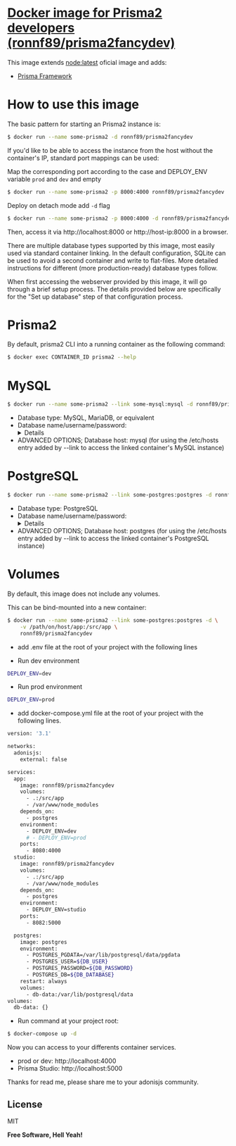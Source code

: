 # [Docker image for Prisma2 developers (ronnf89/prisma2fancydev)](https://hub.docker.com/r/ronnf89/prisma2fancydev/)

This image extends [node:latest](https://hub.docker.com/_/node/) oficial image and adds:
- [Prisma Framework](https://github.com/prisma/prisma2)

# How to use this image
The basic pattern for starting an Prisma2 instance is:
```sh
$ docker run --name some-prisma2 -d ronnf89/prisma2fancydev
```
If you'd like to be able to access the instance from the host without the container's IP, standard port mappings can be used:

Map the corresponding port according to the case and DEPLOY_ENV variable `prod` and `dev` and empty
```sh
$ docker run --name some-prisma2 -p 8000:4000 ronnf89/prisma2fancydev
```
Deploy on detach mode add `-d` flag
```sh
$ docker run --name some-prisma2 -p 8000:4000 -d ronnf89/prisma2fancydev
```
Then, access it via http://localhost:8000 or http://host-ip:8000 in a browser.

There are multiple database types supported by this image, most easily used via standard container linking. In the default configuration, SQLite can be used to avoid a second container and write to flat-files. More detailed instructions for different (more production-ready) database types follow.

When first accessing the webserver provided by this image, it will go through a brief setup process. The details provided below are specifically for the "Set up database" step of that configuration process.

# Prisma2
By default, prisma2 CLI into a running container as the following command:

```sh
$ docker exec CONTAINER_ID prisma2 --help
```

# MySQL
```sh
$ docker run --name some-prisma2 --link some-mysql:mysql -d ronnf89/prisma2fancydev
```
- Database type: MySQL, MariaDB, or equivalent
- Database name/username/password: <details for accessing your MySQL instance> (MYSQL_USER, MYSQL_PASSWORD, MYSQL_DATABASE; see environment variables in the description for mysql)
- ADVANCED OPTIONS; Database host: mysql (for using the /etc/hosts entry added by --link to access the linked container's MySQL instance)

# PostgreSQL
```sh
$ docker run --name some-prisma2 --link some-postgres:postgres -d ronnf89/prisma2fancydev
```
- Database type: PostgreSQL
- Database name/username/password: <details for accessing your PostgreSQL instance> (POSTGRES_USER, POSTGRES_PASSWORD; see environment variables in the description for postgres)
- ADVANCED OPTIONS; Database host: postgres (for using the /etc/hosts entry added by --link to access the linked container's PostgreSQL instance)

# Volumes
By default, this image does not include any volumes.

This can be bind-mounted into a new container:

```sh
$ docker run --name some-prisma2 --link some-postgres:postgres -d \
    -v /path/on/host/app:/src/app \
    ronnf89/prisma2fancydev
```

- add .env file at the root of your project with the following lines

- Run dev environment
```sh
DEPLOY_ENV=dev
```

- Run prod environment
```sh
DEPLOY_ENV=prod
```

- add docker-compose.yml file at the root of your project with the following lines.

```sh
version: '3.1'

networks:
  adonisjs:
    external: false

services:
  app:
    image: ronnf89/prisma2fancydev
    volumes:
      - .:/src/app
      - /var/www/node_modules
    depends_on:
      - postgres
    environment:
      - DEPLOY_ENV=dev
      # - DEPLOY_ENV=prod
    ports:
      - 8080:4000
  studio:
    image: ronnf89/prisma2fancydev
    volumes:
      - .:/src/app
      - /var/www/node_modules
    depends_on:
      - postgres
    environment:
      - DEPLOY_ENV=studio
    ports:
      - 8082:5000

  postgres:
    image: postgres
    environment:
      - POSTGRES_PGDATA=/var/lib/postgresql/data/pgdata
      - POSTGRES_USER=${DB_USER}
      - POSTGRES_PASSWORD=${DB_PASSWORD}
      - POSTGRES_DB=${DB_DATABASE}
    restart: always
    volumes:
      - db-data:/var/lib/postgresql/data
volumes:
  db-data: {}
```

- Run command at your project root:
```sh
$ docker-compose up -d
```

Now you can access to your differents container services.

- prod or dev: http://localhost:4000
- Prisma Studio: http://localhost:5000


Thanks for read me, please share me to your adonisjs community.

License
----

MIT


**Free Software, Hell Yeah!**